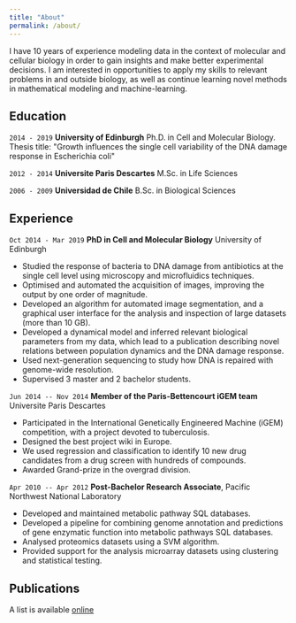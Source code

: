 ```yaml
---
title: "About"
permalink: /about/
---
```


I have 10 years of experience modeling data in the context of molecular
and cellular biology in order to gain insights and make better
experimental decisions. I am interested in opportunities to apply my
skills to relevant problems in and outside biology, as well as continue
learning novel methods in mathematical modeling and machine-learning.

## Education

`2014 - 2019`
__University of Edinburgh__
Ph.D. in Cell and Molecular Biology.  <br />
Thesis title: "Growth influences the single cell variability of the DNA damage response in Escherichia coli"

`2012 - 2014`
__Universite Paris Descartes__
M.Sc. in Life Sciences

`2006 - 2009`
__Universidad de Chile__
B.Sc. in Biological Sciences

## Experience

`Oct 2014 - Mar 2019`
__PhD in Cell and Molecular Biology__ 
University of Edinburgh
- Studied the response of bacteria to DNA damage from antibiotics at the single cell level using microscopy and microfluidics techniques.
- Optimised and automated the acquisition of images, improving the output by one order of magnitude.
- Developed an algorithm for automated image segmentation, and a graphical user interface for the analysis and inspection of large datasets (more than 10 GB).
- Developed a dynamical model and inferred relevant biological parameters from my data, which lead to a publication describing novel relations between population dynamics and the DNA damage response.
- Used next-generation sequencing to study how DNA is repaired with genome-wide resolution.
- Supervised 3 master and 2 bachelor students.

`Jun 2014 -- Nov 2014`
__Member of the Paris-Bettencourt iGEM team__ 
Universite Paris Descartes
- Participated in the International Genetically Engineered Machine (iGEM) competition, with a project devoted to tuberculosis.
- Designed the best project wiki in Europe.
- We used regression and classification to identify 10 new drug candidates from a drug screen with hundreds of compounds.
- Awarded Grand-prize in the overgrad division.


`Apr 2010 -- Apr 2012`
__Post-Bachelor Research Associate__, 
Pacific Northwest National Laboratory
- Developed and maintained metabolic pathway SQL databases.
- Developed a pipeline for combining genome annotation and predictions of gene enzymatic function into metabolic pathways SQL databases.
- Analysed proteomics datasets using a SVM algorithm.
- Provided support for the analysis microarray datasets using clustering and statistical testing.


## Publications

A list is available [online](https://scholar.google.co.uk/citations?user=taI4E9EAAAAJ)
